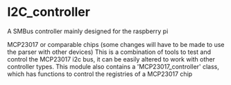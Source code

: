 # I2C_controller
A SMBus controller mainly designed for the raspberry pi

MCP23017 or comparable chips (some changes will have to be made to use the parser with other devices)
This is a combination of tools to test and control the MCP23017 i2c bus, it can be easily altered to work with other
controller types.
This module also contains a 'MCP23017_controller' class, which has functions to control the registries of a MCP23017 chip
